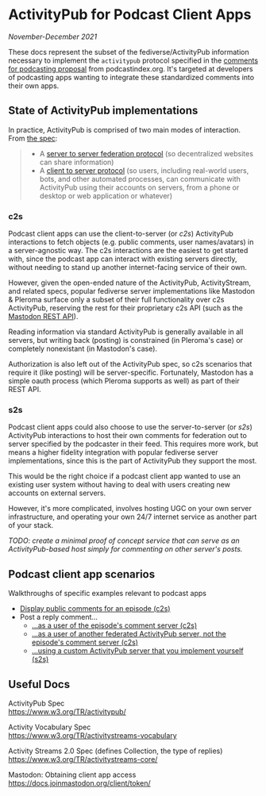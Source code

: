 # ActivityPub for Podcast Client Apps
_November-December 2021_

These docs represent the subset of the fediverse/ActivityPub information necessary to 
implement the `activitypub` protocol specified in the [comments for podcasting proposal](https://github.com/Podcastindex-org/podcast-namespace/blob/main/proposal-docs/social/social.md) from podcastindex.org.  It's targeted at developers of podcasting apps wanting to integrate these
standardized comments into their own apps.

## State of ActivityPub implementations
In practice, ActivityPub is comprised of two main modes of interaction.  From [the spec](https://www.w3.org/TR/activitypub/):
> * A [server to server federation protocol](https://www.w3.org/TR/activitypub/#server-to-server-interactions) (so decentralized websites can share information)
> * A [client to server protocol](https://www.w3.org/TR/activitypub/#client-to-server-interactions) (so users, including real-world users, bots, and other automated processes, can communicate with ActivityPub using their accounts on servers, from a phone or desktop or web application or whatever)

### c2s
Podcast client apps can use the client-to-server (or _c2s_) ActivityPub interactions to fetch objects (e.g. public comments, user names/avatars) in a server-agnostic way. The c2s interactions are
the easiest to get started with, since the podcast app can interact with existing servers directly,
without needing to stand up another internet-facing service of their own.

However, given the open-ended nature of the ActivityPub, ActivityStream, and related specs, popular fediverse server implementations like Mastodon & Pleroma surface only a subset of their full functionality over c2s ActivityPub, reserving the rest for their proprietary c2s API (such as the [Mastodon REST API](https://docs.joinmastodon.org/api/)).

Reading information via standard ActivityPub is generally available in all servers, but writing back (posting) is constrained (in Pleroma's case) or completely nonexistant (in Mastodon's case).

Authorization is also left out of the ActivityPub spec, so c2s scenarios that require it (like posting) will be server-specific.  Fortunately, Mastodon has a simple oauth process (which Pleroma supports as well) as part of their REST API.

### s2s

Podcast client apps could also choose to use the server-to-server (or _s2s_) ActivityPub interactions to host their
own comments for federation out to server specified by the podcaster in their feed.  This requires
more work, but means a higher fidelity integration with popular fediverse server implementations, since this is the part of ActivityPub they support the most.

This would be the right choice if a podcast client app wanted to use an existing user system without having to deal with users creating new accounts on external servers.

However, it's more complicated, involves hosting UGC on your own server infrastructure, and operating your own 24/7 internet service as another part of your stack.

_TODO: create a minimal proof of concept service that can serve as an ActivityPub-based host simply for commenting on other server's posts._

## Podcast client app scenarios
Walkthroughs of specific examples relevant to podcast apps
* [Display public comments for an episode (c2s)](display-comments.md)
* Post a reply comment...
  * [...as a user of the episode's comment server (c2s)](post-comment.md)
  * [...as a user of another federated ActivityPub server, not the episode's comment server (c2s)](post-comment-federated.md)
  * [...using a custom ActivityPub server that you implement yourself (s2s)](post-comment-custom.md)

## Useful Docs
ActivityPub Spec<br>
https://www.w3.org/TR/activitypub/

Activity Vocabulary Spec<br>
https://www.w3.org/TR/activitystreams-vocabulary

Activity Streams 2.0 Spec (defines Collection, the type of replies)<br>
https://www.w3.org/TR/activitystreams-core/

Mastodon: Obtaining client app access<br>
https://docs.joinmastodon.org/client/token/